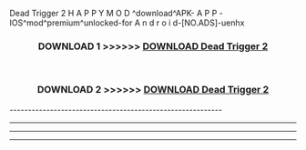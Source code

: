  Dead Trigger 2  H A P P Y M O D ^download^APK- A P P -IOS^mod^premium^unlocked-for A n d r o i d-[NO.ADS]-uenhx



<div align="center">

<h3>DOWNLOAD 1 >>>>>> <a href="https://en-mod.web.app/?en= Dead Trigger 2 ">DOWNLOAD Dead Trigger 2  </a></h3><br>

<h3>DOWNLOAD 2 >>>>>> <a href="https://en-mod.web.app/?en= Dead Trigger 2 ">DOWNLOAD Dead Trigger 2  </a></h3>

</div>
----------------------------------------------------------

----------------------------------------------------------

----------------------------------------------------------

----------------------------------------------------------



